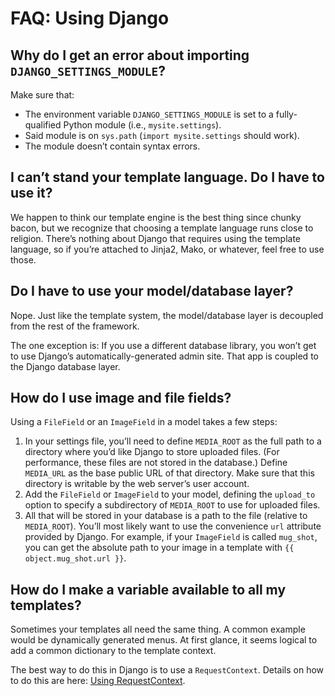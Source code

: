 # FAQ: Using Django

## Why do I get an error about importing `DJANGO_SETTINGS_MODULE`?

Make sure that:

- The environment variable `DJANGO_SETTINGS_MODULE` is set to a fully-qualified Python module (i.e., `mysite.settings`).
- Said module is on `sys.path` (`import mysite.settings` should work).
- The module doesn’t contain syntax errors.

## I can’t stand your template language. Do I have to use it?

We happen to think our template engine is the best thing since chunky bacon, but we recognize that choosing a template language runs close to religion. There’s nothing about Django that requires using the template language, so if you’re attached to Jinja2, Mako, or whatever, feel free to use those.

## Do I have to use your model/database layer?

Nope. Just like the template system, the model/database layer is decoupled from the rest of the framework.

The one exception is: If you use a different database library, you won’t get to use Django’s automatically-generated admin site. That app is coupled to the Django database layer.

## How do I use image and file fields?

Using a `FileField` or an `ImageField` in a model takes a few steps:

1. In your settings file, you’ll need to define `MEDIA_ROOT` as the full path to a directory where you’d like Django to store uploaded files. (For performance, these files are not stored in the database.) Define `MEDIA_URL` as the base public URL of that directory. Make sure that this directory is writable by the web server’s user account.
2. Add the `FileField` or `ImageField` to your model, defining the `upload_to` option to specify a subdirectory of `MEDIA_ROOT` to use for uploaded files.
3. All that will be stored in your database is a path to the file (relative to `MEDIA_ROOT`). You’ll most likely want to use the convenience `url` attribute provided by Django. For example, if your `ImageField` is called `mug_shot`, you can get the absolute path to your image in a template with `{{ object.mug_shot.url }}`.

## How do I make a variable available to all my templates?

Sometimes your templates all need the same thing. A common example would be dynamically generated menus. At first glance, it seems logical to add a common dictionary to the template context.

The best way to do this in Django is to use a `RequestContext`. Details on how to do this are here: [Using RequestContext](https://docs.djangoproject.com/en/5.2/ref/templates/api/#subclassing-context-requestcontext).